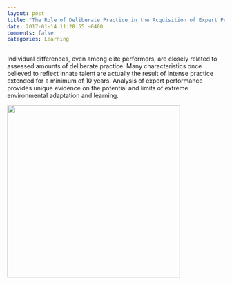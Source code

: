 ```yaml
---
layout: post
title: "The Role of Deliberate Practice in the Acquisition of Expert Performance "
date: 2017-01-14 11:28:55 -0400
comments: false
categories: Learning
---
```


Individual differences,
even among elite performers, are closely related to assessed amounts of deliberate practice. Many
characteristics once believed to reflect innate talent are actually the result of intense practice
extended for a minimum of 10 years. Analysis of expert performance provides unique evidence on
the potential and limits of extreme environmental adaptation and learning.

<a href="https://goo.gl/P9zIGR"><img src="https://storage.googleapis.com/montco-stats/imagesUploaded/Screenshot2017-01-1411.38.07.png" width="400"></a>

<script>(function(d, s, id) {
  var js, fjs = d.getElementsByTagName(s)[0];
  if (d.getElementById(id)) return;
  js = d.createElement(s); js.id = id;
  js.src = "//connect.facebook.net/en_US/sdk.js#xfbml=1&version=v2.8&appId=671657696349259";
  fjs.parentNode.insertBefore(js, fjs);
}(document, 'script', 'facebook-jssdk'));</script>

<!--  Enter text below, if you want -->
